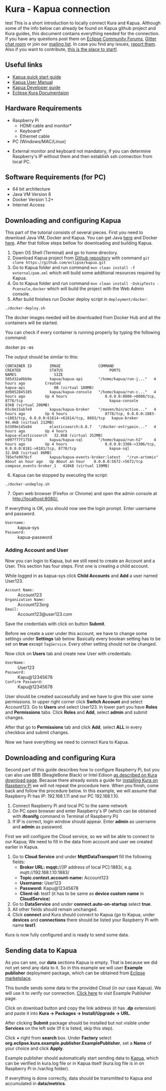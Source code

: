 # Kura - Kapua connection
test
This is a short introduction to locally connect Kura and Kapua. Although some of the info below can already be found on Kapua github project and Kura guides, this document contains everything needed for the connection. If you have any questions post them on [Eclipse Community Forums](https://www.eclipse.org/forums/index.php/f/340/), [Gitter chat room](https://gitter.im/eclipse/kapua) or join our [mailing list](https://dev.eclipse.org/mailman/listinfo/kapua-dev). In case you find any issues, [report them](https://github.com/eclipse/kapua/issues). Also if you want to contribute, [this is the place to start!](https://github.com/eclipse/kapua).

## Useful links

 - [Kapua quick start guide](https://github.com/eclipse/kapua/blob/develop/README.md)
 - [Kapua User Manual](http://download.eclipse.org/kapua/docs/develop/user-manual/en/)
 - [Kapua Developer guide](http://download.eclipse.org/kapua/docs/develop/developer-guide/en/)
 - [Eclipse Kura Documentaion](http://eclipse.github.io/kura/)


## Hardware Requirements

 - Raspberry Pi
   - HDMI cable and monitor*
   - Keyboard*
   - Ethernet cable
 - PC (Windows/MAC/Linux)
 * External monitor and keyboard not mandatory, if you can determine Raspberry's IP without them and then establish ssh connection from local PC. 

 ## Software Requirements (for PC)
  - 64 bit architecture 
  - Java VM Version 8 
  - Docker Version 1.2+
  - Internet Access


## Downloading and configuring Kapua

This part of the tutorial consists of several pieces. First you need to download Java VM, Docker and Kapua. You can get Java [here](https://java.com/en/download/) and Docker [here](https://docs.docker.com/engine/installation/#supported-platforms). After that follow steps bellow for downloading and building Kapua.

1. Open OS Shell (Terminal) and go to home directory.
2. Download Kapua project from [Github repository](https://github.com/eclipse/kapua.git) with command `git clone https://github.com/eclipse/kapua.git`
3. Go to Kapua folder and run command `mvn clean install -f external/pom.xml` which will build some additional resources required by Kapua.
4. Go to Kapua folder and run command `mvn clean install -DskipTests -Pconsole,docker` which will build the project with the Web Admin console.
5. After build finishes run Docker deploy script in `deployment/docker`:
 
```
./docker-deploy.sh
```

The docker images needed will be downloaded from Docker Hub and all the containers will be started.

You can check if every container is running properly by typing the following command:

  docker ps -as

The output should be similar to this: 

```
CONTAINER ID        IMAGE                 COMMAND                  CREATED             STATUS                     PORTS                                                                  NAMES                 SIZE
505d32a0bb9e        kapua/kapua-api       "/home/kapua/run-j..."   4 hours ago         Created                                                                                           kapua-api             0B (virtual 180MB)
dd9852845105        kapua/kapua-console   "/home/kapua/run-c..."   4 hours ago         Up 4 hours                 0.0.0.0:8080->8080/tcp, 8778/tcp                                       kapua-console         83kB (virtual 206MB)
65c8e15ab7e9        kapua/kapua-broker    "/maven/bin/active..."   4 hours ago         Up 4 hours                 8778/tcp, 0.0.0.0:1883->1883/tcp, 0.0.0.0:61614->61614/tcp, 8883/tcp   kapua-broker          94.4kB (virtual 212MB)
b3309e145e84        elasticsearch:6.8.7   "/docker-entrypoin..."   4 hours ago         Up 4 hours                                                                         kapua-elasticsearch   32.8kB (virtual 352MB)
e097f77f1758        kapua/kapua-sql       "/home/kapua/run-h2"     4 hours ago         Up 4 hours                 0.0.0.0:3306->3306/tcp, 0.0.0.0:8181->8181/tcp, 8778/tcp               kapua-sql             32.8kB (virtual 86MB)
785efe9976cf        kapua/kapua-events-broker:latest   "/run-artemis"           About an hour ago   Up About an hour    0.0.0.0:5672->5672/tcp                                                 compose_events-broker_1   410kB (virtual 130MB)
```

6. Kapua can be stopped by executing the script: 

```
./docker-undeploy.sh
```

7. Open web browser (Firefox or Chrome) and open the admin console at [http://localhost:8080/.](http://localhost:8080/)

If everything is OK, you should now see the login prompt. Enter username and password. 
<dl>
<dt>
<code>Username:</code>
<dd> 
kapua-sys
</dd>
</dt>
<dt>
<code>Password:</code>
<dd> 
kapua-password
</dd>
</dt>
</dl>

### Adding Account and User

Now you can login to Kapua, but we still need to create an Account and a User. This section has four steps. First one is creating a child account. 

While logged in as kapua-sys click **Child Accounts** and **Add** a user named User123.

<dl>
<dt> 
<code>Account Name: </code>
<dd>
Account123
</dd>
</dt>
<dt>
<code>Organization Name: </code>
<dd>
Account123org
</dd>
</dt>
<dt>
<code>Email: </code>
<dd>
Account123@user123.com
</dd>
</dt>
</dl>

Save the credentials with click on button **Submit**. 

Before we create a user under this account, we have to change some settings under **Settings** tab below. 
Basically every boolean setting has to be set on **true** except `TagService`. Every other setting should not be changed. 

Now click on **Users** tab and create new User with credentials: 

<dl>
<dt> 
<code>UserName: </code>
<dd>
User123
</dd>
</dt>
<dt>
<code>Password: </code>
<dd>
Kapu@12345678
</dd>
</dt>
<dt>
<code>Confirm Password: </code>
<dd>
Kapu@12345678
</dd>
</dt>
</dl>

User should be created successfully and we have to give this user some permissions. In upper right corner click **Switch Account** and select Account123. 
Go to **Users** and select User123. In lower part you have **Roles** and **Permissions** tabs. Click **Roles** and **Add**, select **admin** and submit changes. 

After that go to **Permissions** tab and click **Add**, select **ALL** in every checkbox and submit changes. 

Now we have everything we need to connect Kura to Kapua.  

## Downloading and configuring Kura

Second part of this guide describes how to configure Raspberry Pi, but you can also use BBB (BeagleBone Black) or Intel Edison [as described on Kura download page](http://www.eclipse.org/kura/downloads.php?).
Because there already exists a guide for [installing Kura on Raspberry Pi](https://eclipse.github.io/kura/intro/raspberry-pi-quick-start.html) we will not repeat the procedure here. When you finish, come back and follow the procedure below. In this example, we will assume that Raspberry Pi has IP: 192.168.1.11 and our PC 192.168.1.10.

1. Connect Raspberry Pi and local PC to the same network
2. On PC open browser and enter Raspberry's IP (which can be obtained with **ifconifg** command in Terminal of Raspberry Pi)
3. If IP is correct, login window should appear. Enter **admin** as username and **admin** as password. 

First we will configure the Cloud service, so we will be able to connect to our Kapua; We need to fill in the data from account and user we created earlier in Kapua.

1. Go to **Cloud Service** and under **MqttDataTransport** fill the following fields: 
   - **Broker URL: mqqt:**//[IP address of local PC]:1883/, e.g. mqtt://192.168.1.10:1883/
   - **Topic.context.account-name:** Account123
   - **Username:** User123
   - **Password:** Kapu@12345678
   - **Client-id:** test1 (it has to be same as **device custom name** in **CloudService**)
2. Go to **DataService** and under **connect.auto-on-startup** select **true**. 
3. All other fields should remain unchanged. 
4. Click **connect** and Kura should connect to Kapua (go to Kapua, under **devices** and **connections** there should be listed your Raspberry Pi with name **test1**.

Kura is now fully configured and is ready to send some data. 

## Sending data to Kapua

As you can see, our **data** sections Kapua is empty. That is because we did not yet send any data to it. So in this example we will user **Example publisher** deployment package, which can be obtained from [Eclipse marketplace](https://marketplace.eclipse.org/). 

This bundle sends some data to the provided Cloud (in our case Kapua). We will use it to verify our connection. [Click here](https://marketplace.eclipse.org/content/example-publisher-eclipse-kura) to visit Example Publisher page. 

Click on download button and copy the link address (it has **.dp** extension) and paste it into **Kura -> Packages -> Install/Upgrade -> URL**. 

After clicking **Submit** package should be installed but not visible under **Services** on the left side (If it is listed, skip this step). 

Click **+** right from **search** box. Under **Factory** select **org.eclipse.kura.example.publisher.ExamplePublisher**, set a **Name** of your choice and click **Apply**. 

Example publisher should automatically start sending data to [Kapua](http://localhost:8080/), which can be verified in kura.log file or in Kapua itself (kura.log file is in on Raspberry Pi in /var/log folder).

If everything is done correctly, data should be transmitted to Kapua and accumulated in **data/metrics**. 








